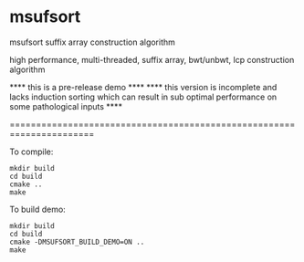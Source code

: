 # msufsort
msufsort suffix array construction algorithm

high performance, multi-threaded, suffix array, bwt/unbwt, lcp construction algorithm

**** this is a pre-release demo ****
**** this version is incomplete and lacks induction sorting which can result in sub optimal performance on some pathological inputs ****


======================================================================

To compile:

```
mkdir build
cd build
cmake ..
make
```

To build demo:

```
mkdir build
cd build
cmake -DMSUFSORT_BUILD_DEMO=ON ..
make 
```
